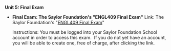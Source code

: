 **Unit 5: Final Exam** <span id="5"></span> 
-   **Final Exam: The Saylor Foundation's "ENGL409 Final Exam"**
    Link: The Saylor Foundation's "[ENGL409 Final
    Exam](http://school.saylor.org/mod/quiz/view.php?id=81)"  
      
     Instructions: You must be logged into your Saylor Foundation School
    account in order to access this <span class="il">exam</span>.  If
    you do not yet have an account, you will be able to create one, free
    of charge, after clicking the link.



